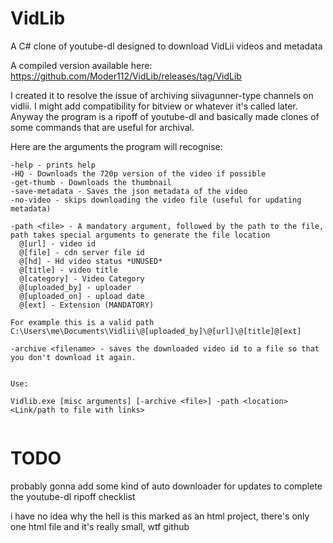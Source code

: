 # VidLib
A C# clone of youtube-dl designed to download VidLii videos and metadata

A compiled version available here:
https://github.com/Moder112/VidLib/releases/tag/VidLib

I created it to resolve the issue of archiving siivagunner-type channels on vidlii.
I might add compatibility for bitview or whatever it's called later.
Anyway the program is a ripoff of youtube-dl and basically made clones of some commands that are useful for archival.

Here are the arguments the program will recognise:
```
-help - prints help
-HQ - Downloads the 720p version of the video if possible
-get-thumb - Downloads the thumbnail
-save-metadata - Saves the json metadata of the video
-no-video - skips downloading the video file (useful for updating metadata)

-path <file> - A mandatory argument, followed by the path to the file, path takes special arguments to generate the file location
  @[url] - video id
  @[file] - cdn server file id
  @[hd] - Hd video status *UNUSED*
  @[title] - video title
  @[category] - Video Category
  @[uploaded_by] - uploader
  @[uploaded_on] - upload date
  @[ext] - Extension (MANDATORY)
  
For example this is a valid path
C:\Users\me\Documents\Vidlii\@[uploaded_by]\@[url]\@[title]@[ext]

-archive <filename> - saves the downloaded video id to a file so that you don't download it again.


Use:

Vidlib.exe [misc arguments] [-archive <file>] -path <location> <Link/path to file with links> 
  
```

TODO
======
probably gonna add some kind of auto downloader for updates to complete the youtube-dl ripoff checklist









i have no idea why the hell is this marked as an html project, there's only one html file and it's really small, wtf github

